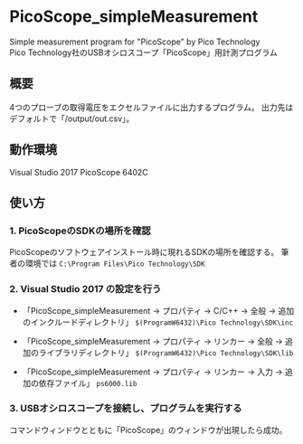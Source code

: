 # PicoScope_simpleMeasurement
Simple measurement program for "PicoScope" by Pico Technology  
Pico Technology社のUSBオシロスコープ「PicoScope」用計測プログラム

## 概要
4つのプローブの取得電圧をエクセルファイルに出力するプログラム。
出力先はデフォルトで「/output/out.csv」。


## 動作環境
Visual Studio 2017 
PicoScope 6402C

## 使い方
### 1. PicoScopeのSDKの場所を確認
PicoScopeのソフトウェアインストール時に現れるSDKの場所を確認する。
筆者の環境では
`C:\Program Files\Pico Technology\SDK`

### 2. Visual Studio 2017 の設定を行う

- 「PicoScope_simpleMeasurement -> プロパティ -> C/C++ -> 全般 -> 追加のインクルードディレクトリ」
`$(ProgramW6432)\Pico Technology\SDK\inc`

- 「PicoScope_simpleMeasurement -> プロパティ -> リンカー -> 全般 -> 追加のライブラリディレクトリ」
`$(ProgramW6432)\Pico Technology\SDK\lib`

- 「PicoScope_simpleMeasurement -> プロパティ -> リンカー -> 入力 -> 追加の依存ファイル」
`ps6000.lib`

### 3. USBオシロスコープを接続し、プログラムを実行する
コマンドウィンドウとともに「PicoScope」のウィンドウが出現したら成功。

